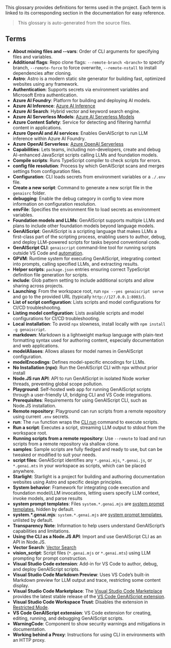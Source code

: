 This glossary provides definitions for terms used in the project.
Each term is linked to its corresponding section in the documentation for easy reference.

> This glossary is auto-generated from the source files.

## Terms

- **About mixing files and --vars**: Order of CLI arguments for specifying files and variables.
- **Additional flags**: Repo clone flags: `--remote-branch <branch>` to specify branch, `--remote-force` to force overwrite, `--remote-nstall` to install dependencies after cloning.
- **Astro**: Astro is a modern static site generator for building fast, optimized websites using any framework.
- **Authentication**: Supports secrets via environment variables and Microsoft Entra authentication.
- **Azure AI Foundry**: Platform for building and deploying AI models.
- **Azure AI Inference**: [Azure AI Inference](/genaiscript/getting-started/configuration/)
- **Azure AI Search**: Hybrid vector and keyword search engine.
- **Azure AI Serverless Models**: [Azure AI Serverless Models](/genaiscript/getting-started/configuration/)
- **Azure Content Safety**: Service for detecting and filtering harmful content in applications.
- **Azure OpenAI and AI services**: Enables GenAIScript to run LLM inference within Azure AI Foundry.
- **Azure OpenAI Serverless**: [Azure OpenAI Serverless](/genaiscript/getting-started/configuration/)
- **Capabilities**: Lets teams, including non-developers, create and debug AI-enhanced JavaScript scripts calling LLMs and foundation models.
- **Compile scripts**: Runs TypeScript compiler to check scripts for errors.
- **config file resolution**: Process by which GenAIScript scans and merges settings from configuration files.
- **Configuration**: CLI loads secrets from environment variables or a `./.env` file.
- **Create a new script**: Command to generate a new script file in the `genaisrc` folder.
- **debugging**: Enable the debug category in config to view more information on configuration resolution.
- **envFile**: Specifies the environment file to load secrets as environment variables.
- **Foundation models and LLMs**: GenAIScript supports multiple LLMs and plans to include other foundation models beyond language models.
- **GenAIScript**: GenAIScript is a scripting language that makes LLMs a first-class part of the scripting process, enabling users to author, debug, and deploy LLM-powered scripts for tasks beyond conventional code.
- **GenAIScript CLI**: `genaiscript` command-line tool for running scripts outside VS Code and [automation](/genaiscript/getting-started/automating-scripts).
- **GPVM**: Runtime system for executing GenAIScript, integrating context into prompts, calling specified LLMs, and extracting results.
- **Helper scripts**: `package.json` entries ensuring correct TypeScript definition file generation for scripts.
- **include**: Glob pattern setting to include additional scripts and allow sharing across projects.
- **Launching**: From the workspace root, run `npx --yes genaiscript serve` and go to the provided URL (typically `http://127.0.0.1:8003/`).
- **List of script configuration**: Lists scripts and model configurations for CI/CD troubleshooting.
- **Listing model configuration**: Lists available scripts and model configurations for CI/CD troubleshooting.
- **Local installation**: To avoid `npx` slowness, install locally with `npm install -g genaiscript`.
- **markdown**: Markdown is a lightweight markup language with plain-text formatting syntax used for authoring content, especially documentation and web applications.
- **modelAliases**: Allows aliases for model names in GenAIScript configuration.
- **modelEncodings**: Defines model-specific encodings for LLMs.
- **No Installation (npx)**: Run the GenAIScript CLI with npx without prior install
- **Node.JS run API**: API to run GenAIScript in isolated Node worker threads, preventing global scope pollution.
- **Playground**: Self-hosted web app for running GenAIScript scripts through a user-friendly UI, bridging CLI and VS Code integrations.
- **Prerequisites**: Requirements for using GenAIScript CLI, such as Node.JS installation.
- **Remote repository**: Playground can run scripts from a remote repository using current `.env` secrets.
- **run**: The `run` function wraps the [CLI run](/genaiscript/reference/cli/run) command to execute scripts.
- **Run a script**: Executes a script, streaming LLM output to stdout from the workspace root.
- **Running scripts from a remote repository**: Use `--remote` to load and run scripts from a remote repository via shallow clone.
- **samples**: Sample scripts are fully fledged and ready to use, but can be tweaked or modified to suit your needs.
- **script files**: GenAIScript identifies any `*.genai.mjs`, `*.genai.js`, or `*.genai.mts` in your workspace as scripts, which can be placed anywhere.
- **Starlight**: Starlight is a project for building and authoring documentation websites using Astro and specific design principles.
- **System behavior**: Framework for integrating code execution and foundation model/LLM invocations, letting users specify LLM context, invoke models, and parse results
- **system prompt templates**: Files `system.*.genai.mjs` are [system prompt templates](/genaiscript/reference/scripts/system), hidden by default.
- **system.*.genai.mjs**: `system.*.genai.mjs` are [system prompt templates](/genaiscript/reference/scripts/system), unlisted by default.
- **Transparency Note**: Information to help users understand GenAIScript’s capabilities and limitations.
- **Using the CLI as a Node.JS API**: Import and use GenAIScript CLI as an API in Node.JS.
- **Vector Search**: [Vector Search](/genaiscript/reference/scripts/vector-search/)
- **vision_script**: Script files (`*.genai.mjs` or `*.genai.mts`) using LLM prompting for prompt construction.
- **Visual Studio Code extension**: Add-in for VS Code to author, debug, and deploy GenAIScript scripts.
- **Visual Studio Code Markdown Preview**: Uses VS Code’s built-in Markdown preview for LLM output and trace, restricting some content display.
- **Visual Studio Code Marketplace**: The [Visual Studio Code Marketplace](https://marketplace.visualstudio.com/items?itemName=genaiscript.genaiscript-vscode) provides the latest stable release of the [VS Code GenAIScript extension](https://marketplace.visualstudio.com/items?itemName=genaiscript.genaiscript-vscode).
- **Visual Studio Code Workspace Trust**: Disables the extension in [Restricted Mode](https://code.visualstudio.com/docs/editor/workspace-trust).
- **VS Code GenAIScript extension**: VS Code extension for creating, editing, running, and debugging GenAIScript scripts.
- **WarningCode**: Component to show security warnings and mitigations in documentation.
- **Working behind a Proxy**: Instructions for using CLI in environments with an HTTP proxy.